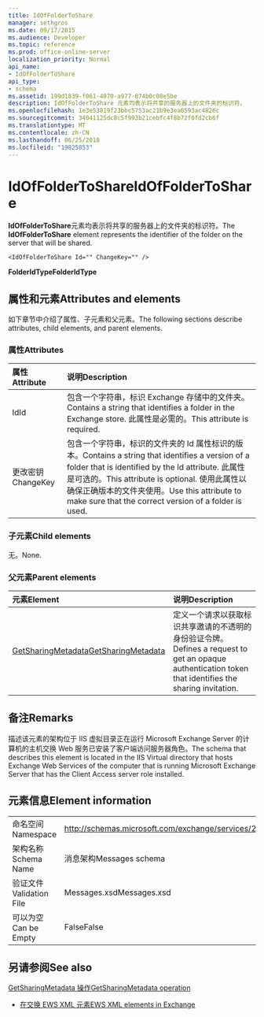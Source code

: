 ```yaml
---
title: IdOfFolderToShare
manager: sethgros
ms.date: 09/17/2015
ms.audience: Developer
ms.topic: reference
ms.prod: office-online-server
localization_priority: Normal
api_name:
- IdOfFolderToShare
api_type:
- schema
ms.assetid: 199d1839-f061-4070-a977-874b0c08e5be
description: IdOfFolderToShare 元素均表示将共享的服务器上的文件夹的标识符。
ms.openlocfilehash: 1e3e53819f23bbc5753ac21b9e3ea6593ac4826c
ms.sourcegitcommit: 34041125dc8c5f993b21cebfc4f8b72f0fd2cb6f
ms.translationtype: MT
ms.contentlocale: zh-CN
ms.lasthandoff: 06/25/2018
ms.locfileid: "19825853"
---
```

# <a name="idoffoldertoshare"></a><span data-ttu-id="667cf-103">IdOfFolderToShare</span><span class="sxs-lookup"><span data-stu-id="667cf-103">IdOfFolderToShare</span></span>

<span data-ttu-id="667cf-104">**IdOfFolderToShare**元素均表示将共享的服务器上的文件夹的标识符。</span><span class="sxs-lookup"><span data-stu-id="667cf-104">The **IdOfFolderToShare** element represents the identifier of the folder on the server that will be shared.</span></span> 
  
```
<IdOfFolderToShare Id="" ChangeKey="" />
```

 <span data-ttu-id="667cf-105">**FolderIdType**</span><span class="sxs-lookup"><span data-stu-id="667cf-105">**FolderIdType**</span></span>
## <a name="attributes-and-elements"></a><span data-ttu-id="667cf-106">属性和元素</span><span class="sxs-lookup"><span data-stu-id="667cf-106">Attributes and elements</span></span>

<span data-ttu-id="667cf-107">如下章节中介绍了属性、子元素和父元素。</span><span class="sxs-lookup"><span data-stu-id="667cf-107">The following sections describe attributes, child elements, and parent elements.</span></span>
  
### <a name="attributes"></a><span data-ttu-id="667cf-108">属性</span><span class="sxs-lookup"><span data-stu-id="667cf-108">Attributes</span></span>

|<span data-ttu-id="667cf-109">**属性**</span><span class="sxs-lookup"><span data-stu-id="667cf-109">**Attribute**</span></span>|<span data-ttu-id="667cf-110">**说明**</span><span class="sxs-lookup"><span data-stu-id="667cf-110">**Description**</span></span>|
|:-----|:-----|
|<span data-ttu-id="667cf-111">Id</span><span class="sxs-lookup"><span data-stu-id="667cf-111">Id</span></span>  <br/> |<span data-ttu-id="667cf-112">包含一个字符串，标识 Exchange 存储中的文件夹。</span><span class="sxs-lookup"><span data-stu-id="667cf-112">Contains a string that identifies a folder in the Exchange store.</span></span> <span data-ttu-id="667cf-113">此属性是必需的。</span><span class="sxs-lookup"><span data-stu-id="667cf-113">This attribute is required.</span></span>  <br/> |
|<span data-ttu-id="667cf-114">更改密钥</span><span class="sxs-lookup"><span data-stu-id="667cf-114">ChangeKey</span></span>  <br/> |<span data-ttu-id="667cf-115">包含一个字符串，标识的文件夹的 Id 属性标识的版本。</span><span class="sxs-lookup"><span data-stu-id="667cf-115">Contains a string that identifies a version of a folder that is identified by the Id attribute.</span></span> <span data-ttu-id="667cf-116">此属性是可选的。</span><span class="sxs-lookup"><span data-stu-id="667cf-116">This attribute is optional.</span></span> <span data-ttu-id="667cf-117">使用此属性以确保正确版本的文件夹使用。</span><span class="sxs-lookup"><span data-stu-id="667cf-117">Use this attribute to make sure that the correct version of a folder is used.</span></span>  <br/> |
   
### <a name="child-elements"></a><span data-ttu-id="667cf-118">子元素</span><span class="sxs-lookup"><span data-stu-id="667cf-118">Child elements</span></span>

<span data-ttu-id="667cf-119">无。</span><span class="sxs-lookup"><span data-stu-id="667cf-119">None.</span></span>
  
### <a name="parent-elements"></a><span data-ttu-id="667cf-120">父元素</span><span class="sxs-lookup"><span data-stu-id="667cf-120">Parent elements</span></span>

|<span data-ttu-id="667cf-121">**元素**</span><span class="sxs-lookup"><span data-stu-id="667cf-121">**Element**</span></span>|<span data-ttu-id="667cf-122">**说明**</span><span class="sxs-lookup"><span data-stu-id="667cf-122">**Description**</span></span>|
|:-----|:-----|
|[<span data-ttu-id="667cf-123">GetSharingMetadata</span><span class="sxs-lookup"><span data-stu-id="667cf-123">GetSharingMetadata</span></span>](getsharingmetadata.md) <br/> |<span data-ttu-id="667cf-124">定义一个请求以获取标识共享邀请的不透明的身份验证令牌。</span><span class="sxs-lookup"><span data-stu-id="667cf-124">Defines a request to get an opaque authentication token that identifies the sharing invitation.</span></span>  <br/> |
   
## <a name="remarks"></a><span data-ttu-id="667cf-125">备注</span><span class="sxs-lookup"><span data-stu-id="667cf-125">Remarks</span></span>

<span data-ttu-id="667cf-126">描述该元素的架构位于 IIS 虚拟目录正在运行 Microsoft Exchange Server 的计算机的主机交换 Web 服务已安装了客户端访问服务器角色。</span><span class="sxs-lookup"><span data-stu-id="667cf-126">The schema that describes this element is located in the IIS Virtual directory that hosts Exchange Web Services of the computer that is running Microsoft Exchange Server that has the Client Access server role installed.</span></span>
  
## <a name="element-information"></a><span data-ttu-id="667cf-127">元素信息</span><span class="sxs-lookup"><span data-stu-id="667cf-127">Element information</span></span>

|||
|:-----|:-----|
|<span data-ttu-id="667cf-128">命名空间</span><span class="sxs-lookup"><span data-stu-id="667cf-128">Namespace</span></span>  <br/> |http://schemas.microsoft.com/exchange/services/2006/messages  <br/> |
|<span data-ttu-id="667cf-129">架构名称</span><span class="sxs-lookup"><span data-stu-id="667cf-129">Schema Name</span></span>  <br/> |<span data-ttu-id="667cf-130">消息架构</span><span class="sxs-lookup"><span data-stu-id="667cf-130">Messages schema</span></span>  <br/> |
|<span data-ttu-id="667cf-131">验证文件</span><span class="sxs-lookup"><span data-stu-id="667cf-131">Validation File</span></span>  <br/> |<span data-ttu-id="667cf-132">Messages.xsd</span><span class="sxs-lookup"><span data-stu-id="667cf-132">Messages.xsd</span></span>  <br/> |
|<span data-ttu-id="667cf-133">可以为空</span><span class="sxs-lookup"><span data-stu-id="667cf-133">Can be Empty</span></span>  <br/> |<span data-ttu-id="667cf-134">False</span><span class="sxs-lookup"><span data-stu-id="667cf-134">False</span></span>  <br/> |
   
## <a name="see-also"></a><span data-ttu-id="667cf-135">另请参阅</span><span class="sxs-lookup"><span data-stu-id="667cf-135">See also</span></span>



[<span data-ttu-id="667cf-136">GetSharingMetadata 操作</span><span class="sxs-lookup"><span data-stu-id="667cf-136">GetSharingMetadata operation</span></span>](getsharingmetadata-operation.md)


- [<span data-ttu-id="667cf-137">在交换 EWS XML 元素</span><span class="sxs-lookup"><span data-stu-id="667cf-137">EWS XML elements in Exchange</span></span>](ews-xml-elements-in-exchange.md)

